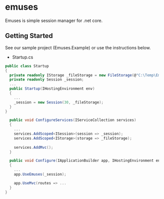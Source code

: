 # emuses

Emuses is simple session manager for .net core.

## Getting Started

See our sample project (Emuses.Example) or use the instructions below.

- Startup.cs
  
```C#
public class Startup
{
  private readonly IStorage _fileStorage = new FileStorage(@"C:\Temp\Emuses\");
  private readonly Session _session;
  ...
  public Startup(IHostingEnvironment env)
  {
    ...
    _session = new Session(30, _fileStorage);
  }
}
```
    
```C#
  public void ConfigureServices(IServiceCollection services)
  {
    ...
    services.AddScoped<ISession>(session => _session);
    services.AddScoped<IStorage>(storage => _fileStorage);
    
    services.AddMvc();
  }
```
  
```C#
  public void Configure(IApplicationBuilder app, IHostingEnvironment env, ILoggerFactory loggerFactory)
  {
    ...
    app.UseEmuses(_session);

    app.UseMvc(routes => ...
  }
}
```
  
## 